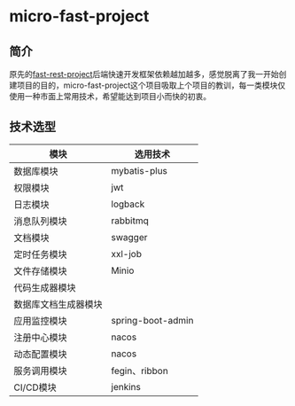 # micro-fast-project
## 简介

原先的[fast-rest-project](https://github.com/shoufengsfsf/fast-rest-project)后端快速开发框架依赖越加越多，感觉脱离了我一开始创建项目的目的，micro-fast-project这个项目吸取上个项目的教训，每一类模块仅使用一种市面上常用技术，希望能达到项目小而快的初衷。

## 技术选型

| 模块                 | 选用技术          |
| -------------------- | ----------------- |
| 数据库模块           | mybatis-plus      |
| 权限模块             | jwt               |
| 日志模块             | logback           |
| 消息队列模块         | rabbitmq          |
| 文档模块             | swagger           |
| 定时任务模块         | xxl-job           |
| 文件存储模块         | Minio             |
| 代码生成器模块       |                   |
| 数据库文档生成器模块 |                   |
| 应用监控模块         | spring-boot-admin |
| 注册中心模块         | nacos             |
| 动态配置模块         | nacos             |
| 服务调用模块         | fegin、ribbon     |
| CI/CD模块            | jenkins           |

